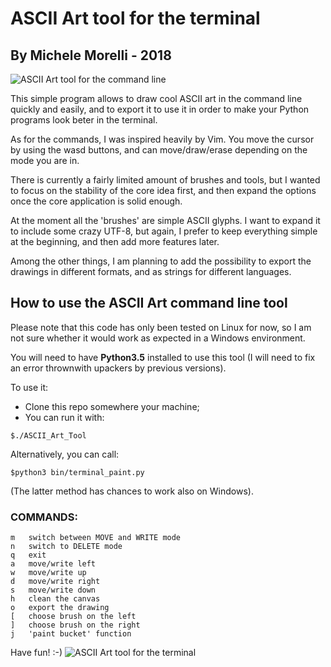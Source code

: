 # ASCII Art tool for the terminal #
## By Michele Morelli - 2018 ##
![ASCII Art tool for the command line](https://github.com/MicheleMorelli/terminal_paint/blob/master/doc/pics/ASCII_image.gif)

This simple program allows to draw cool ASCII art in the command line quickly and easily, and to export it to use it in order to make your Python programs look beter in the terminal.

As for the commands, I was inspired heavily by Vim. 
You move the cursor by using the wasd buttons, and can move/draw/erase depending on the mode you are in.

There is currently a fairly limited amount of brushes and tools, but I wanted to focus on the stability of the core idea first, and then expand the options once the core application is solid enough. 

At the moment all the 'brushes' are simple ASCII glyphs. I want to expand it to include some crazy UTF-8, but again, I prefer to keep everything simple at the beginning, and then add more features later.

Among the other things, I am planning to add the possibility to export the drawings in different formats, and as strings for different languages.

## How to use the ASCII Art command line tool ##

Please note that this code has only been tested on Linux for now, so I am not sure whether it would work as expected in a Windows environment.

You will need to have <b>Python3.5</b> installed to use this tool (I will need to fix an error thrownwith upackers  by previous versions).

To use it:
- Clone this repo somewhere your machine;
- You can run it with:
```
$./ASCII_Art_Tool
```
Alternatively, you can call:
``` 
$python3 bin/terminal_paint.py
```
(The latter method has chances to work also on Windows). 

### COMMANDS: ###
```
m   switch between MOVE and WRITE mode
n   switch to DELETE mode
q   exit
a   move/write left
w   move/write up
d   move/write right
s   move/write down
h   clean the canvas
o   export the drawing
[   choose brush on the left
]   choose brush on the right
j   'paint bucket' function 
```

Have fun! :-)
![ASCII Art tool for the terminal](https://github.com/MicheleMorelli/terminal_paint/blob/master/doc/pics/example.png)
